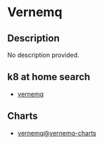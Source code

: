 # Vernemq

## Description

No description provided.

## k8 at home search

- [vernemq](https://nanne.dev/k8s-at-home-search/#/vernemq)

## Charts

- [vernemq@vernemq-charts](https://vernemq.github.io/docker-vernemq/)
